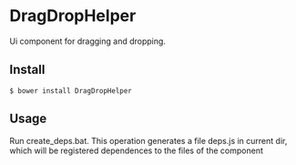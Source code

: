 DragDropHelper
==========================
Ui component for dragging and dropping.
## Install ##
```$ bower install DragDropHelper```
## Usage ##
Run create_deps.bat.
This operation generates a file deps.js in current dir, which will be registered dependences to the files of the component
